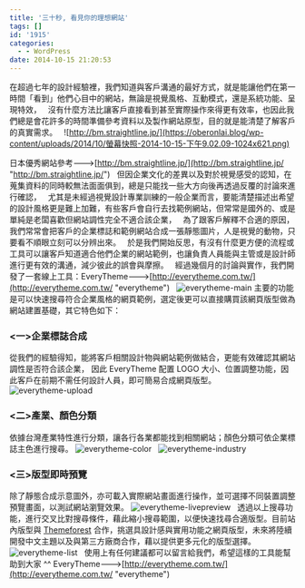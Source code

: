 ```yaml
---
title: '三十秒, 看見你的理想網站'
tags: []
id: '1915'
categories:
  - - WordPress
date: 2014-10-15 21:20:53
---
```


在超過七年的設計經驗裡，我們知道與客戶溝通的最好方式，就是能讓他們在第一時間「看到」他們心目中的網站，無論是視覺風格、互動模式，還是系統功能、呈現特效，   沒有什麼方法比讓客戶直接看到甚至實際操作來得更有效率，也因此我們總是會花許多的時間準備參考資料以及製作網站原型，目的就是能清楚了解客戶的真實需求。   ![http://bm.straightline.jp/](https://oberonlai.blog/wp-content/uploads/2014/10/螢幕快照-2014-10-15-下午9.02.09-1024x621.png)
<!-- more -->
日本優秀網站參考--->[http://bm.straightline.jp/](http://bm.straightline.jp/ "http://bm.straightline.jp/")   但因企業文化的差異以及對於視覺感受的認知，在蒐集資料的同時較無法面面俱到，總是只能找一些大方向後再透過反覆的討論來進行確認，   尤其是未經過視覺設計專業訓練的一般企業而言，要能清楚描述出希望的設計風格更是難上加難，有些客戶會自行去找範例網站，但常常是國外的、或是單純是老闆喜歡但網站調性完全不適合該企業，   為了跟客戶解釋不合適的原因，我們常常會把客戶的企業標誌和範例網站合成一張靜態圖片，人是視覺的動物，只要看不順眼立刻可以分辨出來。   於是我們開始反思，有沒有什麼更方便的流程或工具可以讓客戶知道適合他們企業的網站範例，也讓負責人員能與主管或是設計師進行更有效的溝通，減少彼此的誤會與摩擦。   經過幾個月的討論與實作，我們開發了一套線上工具：EveryTheme--->[http://everytheme.com.tw/](http://everytheme.com.tw/ "everytheme")   ![everytheme-main](https://oberonlai.blog/wp-content/uploads/2014/10/螢幕快照-2014-10-15-下午9.04.50-1024x560.png) 主要的功能是可以快速搜尋符合企業風格的網頁範例，選定後更可以直接購買該網頁版型做為網站建置基礎，其它特色如下：  

### <一>企業標誌合成

從我們的經驗得知，能將客戶相關設計物與網站範例做結合，更能有效確認其網站調性是否符合該企業， 因此 EveryTheme 配置 LOGO 大小、位置調整功能，因此客戶在前期不需任何設計人員，即可簡易合成網頁版型。   ![everytheme-upload](https://oberonlai.blog/wp-content/uploads/2014/10/螢幕快照-2014-10-15-下午9.07.15-1024x609.png)  

### <二>產業、顏色分類

依據台灣產業特性進行分類，讓各行各業都能找到相關網站；顏色分類可依企業標誌主色進行搜尋。 ![everytheme-color](https://oberonlai.blog/wp-content/uploads/2014/10/螢幕快照-2014-10-15-下午9.09.44-1024x611.png)   ![everytheme-industry](https://oberonlai.blog/wp-content/uploads/2014/10/螢幕快照-2014-10-15-下午9.08.18-1024x635.png)  

### <三>版型即時預覽

除了靜態合成示意圖外，亦可載入實際網站畫面進行操作，並可選擇不同裝置調整預覽畫面，以測試網站瀏覽效果。 ![everytheme-livepreview](https://oberonlai.blog/wp-content/uploads/2014/10/螢幕快照-2014-10-15-下午9.13.16-1024x547.png)   透過以上搜尋功能，進行交叉比對搜尋條件，藉此縮小搜尋範圍，以便快速找尋合適版型。目前站內版型與 [Themeforest](http://themeforest.net/) 合作，挑選具設計感與實用功能之網頁版型，未來將陸續開發中文主題以及與第三方廠商合作，藉以提供更多元化的版型選擇。   ![everytheme-list](https://oberonlai.blog/wp-content/uploads/2014/10/螢幕快照-2014-10-15-下午9.15.17-1024x555.png)   使用上有任何建議都可以留言給我們，希望這樣的工具能幫助到大家 ^^ EveryTheme--->[http://everytheme.com.tw/](http://everytheme.com.tw/ "everytheme")
